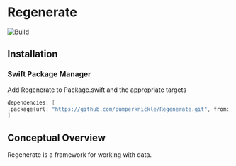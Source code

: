 # Regenerate
![Build](https://github.com/pumperknickle/Regenerate/actions/workflows/build.yml/badge.svg)
  
## Installation
### Swift Package Manager

Add Regenerate to Package.swift and the appropriate targets
```swift
dependencies: [
.package(url: "https://github.com/pumperknickle/Regenerate.git", from: "2.0.4")
]
```

## Conceptual Overview

Regenerate is a framework for working with data.
